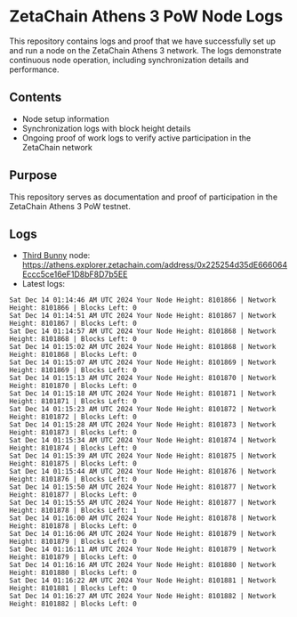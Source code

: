 # ZetaChain Athens 3 PoW Node Logs
This repository contains logs and proof that we have successfully set up and run a node on the ZetaChain Athens 3 network. The logs demonstrate continuous node operation, including synchronization details and performance.

## Contents
- Node setup information
- Synchronization logs with block height details
- Ongoing proof of work logs to verify active participation in the ZetaChain network

## Purpose
This repository serves as documentation and proof of participation in the ZetaChain Athens 3 PoW testnet.

## Logs

- [Third Bunny](https://thirdbunny.xyz/) node: https://athens.explorer.zetachain.com/address/0x225254d35dE666064Eccc5ce16eF1D8bF8D7b5EE
- Latest logs:
```
Sat Dec 14 01:14:46 AM UTC 2024 Your Node Height: 8101866 | Network Height: 8101866 | Blocks Left: 0
Sat Dec 14 01:14:51 AM UTC 2024 Your Node Height: 8101867 | Network Height: 8101867 | Blocks Left: 0
Sat Dec 14 01:14:57 AM UTC 2024 Your Node Height: 8101868 | Network Height: 8101868 | Blocks Left: 0
Sat Dec 14 01:15:02 AM UTC 2024 Your Node Height: 8101868 | Network Height: 8101868 | Blocks Left: 0
Sat Dec 14 01:15:07 AM UTC 2024 Your Node Height: 8101869 | Network Height: 8101869 | Blocks Left: 0
Sat Dec 14 01:15:13 AM UTC 2024 Your Node Height: 8101870 | Network Height: 8101870 | Blocks Left: 0
Sat Dec 14 01:15:18 AM UTC 2024 Your Node Height: 8101871 | Network Height: 8101871 | Blocks Left: 0
Sat Dec 14 01:15:23 AM UTC 2024 Your Node Height: 8101872 | Network Height: 8101872 | Blocks Left: 0
Sat Dec 14 01:15:28 AM UTC 2024 Your Node Height: 8101873 | Network Height: 8101873 | Blocks Left: 0
Sat Dec 14 01:15:34 AM UTC 2024 Your Node Height: 8101874 | Network Height: 8101874 | Blocks Left: 0
Sat Dec 14 01:15:39 AM UTC 2024 Your Node Height: 8101875 | Network Height: 8101875 | Blocks Left: 0
Sat Dec 14 01:15:44 AM UTC 2024 Your Node Height: 8101876 | Network Height: 8101876 | Blocks Left: 0
Sat Dec 14 01:15:50 AM UTC 2024 Your Node Height: 8101877 | Network Height: 8101877 | Blocks Left: 0
Sat Dec 14 01:15:55 AM UTC 2024 Your Node Height: 8101877 | Network Height: 8101878 | Blocks Left: 1
Sat Dec 14 01:16:00 AM UTC 2024 Your Node Height: 8101878 | Network Height: 8101878 | Blocks Left: 0
Sat Dec 14 01:16:06 AM UTC 2024 Your Node Height: 8101879 | Network Height: 8101879 | Blocks Left: 0
Sat Dec 14 01:16:11 AM UTC 2024 Your Node Height: 8101879 | Network Height: 8101879 | Blocks Left: 0
Sat Dec 14 01:16:16 AM UTC 2024 Your Node Height: 8101880 | Network Height: 8101880 | Blocks Left: 0
Sat Dec 14 01:16:22 AM UTC 2024 Your Node Height: 8101881 | Network Height: 8101881 | Blocks Left: 0
Sat Dec 14 01:16:27 AM UTC 2024 Your Node Height: 8101882 | Network Height: 8101882 | Blocks Left: 0
```
